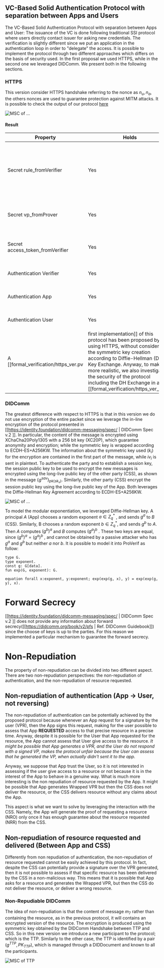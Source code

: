 
## VC-Based Solid Authentication Protocol with separation between Apps and Users

The VC-Based Solid Authentication Protocol with separation between Apps and User: The issuance of the VC is done following traditional SSI protocol where users directly contact issuer for asking new credentials. The verification is slightly different since we put an application in the authentication loop in order to "delegate" the access. 
It is possible to implement the protocol through two different approaches which differs on the basis of security used. In the first proposal we used HTTPS, while in the second one we leveraged DIDComm. We present both in the following sections.
### HTTPS
This version consider HTTPS handshake referring to the nonce as $n_u, n_a$, the others nonces are used to guarantee protection against MITM attacks. 
It is possible to check the output of our protocol [here](log/log.txt)

![MSC of ...](msc/msc_https_verification_vc.png)
#### Result

| Property  | Holds | Note |
| ------------- | ------------- | ------------- |
| Secret rule_fromVerifier | Yes  | The Verifiable Presentation Request sent from the Verifier remains secret, cannot be produced if the user is not the real user. |
| Secret vp_fromProver | Yes  | The Verifiable Presentation sent by the Prover (User) remains secret. |
| Secret access_token_fromVerifier | Yes  | The token given to the App to access resources remains secret. |
| Authentication Verifier  | Yes  | The app is able to authenticate the verifier. |
| Authentication App  | Yes  | The verifier is able to authenticate the app. |
| Authentication User  | Yes  | The app is able to authenticate the user. |
A [[formal_verification/https_ver.pv|first implementation]] of this protocol has been proposed by only using HTTPS, without considering the symmetric key creation according to Diffie-Hellman (DH) Key Exchange. Anyway, to make it more realistic, we also investigated the security of the protocol including the DH Exchange in a [[formal_verification/https_ver_dh.pv|second implementation]].
### DIDComm
The greatest difference with respect to HTTPS is that in this version we do not use encryption of the entire packet since we leverage the in-line encryption of the protocol presented in [[https://identity.foundation/didcomm-messaging/spec/ | DIDComm Spec v.2 ]]. In particular, the content of the message is encrypted using XChaCha20Poly1305 with a 256 bit key (XC20P), which guarantee anonymity and encryption; while the symmetric key is wrapped according to ECDH-ES+A256KW. The information about the symmetric key used ($k_i$) for the encryption are contained in the first part of the message, while $iv_i$ is sent in plaintext.
To authenticate the party and to establish a session key, the session public key to be used to encrypt the new messages is encrypted using the long-live public key of the other party (CSS), as shown in the message $\{g^{sav}\}_{pk(sk_v)}$. Similarly, the other party (CSS) encrypt the session public key using the long-live public key of the App. Both leverages the Diffie-Hellman Key Agreement according to ECDH-ES+A256KW.

![MSC of ...](msc/msc_didcomm.png)

To model the modular exponentiation, we leveraged Diffie-Hellman key. A principal $A$ (App) chooses a random exponent $a \in Z_q^*$ , and sends $g^a$ to $B$ (CSS). Similarly, B chooses a random exponent $b \in Z_q^*$, and sends $g^b$ to $A$. Then $A$ computes $(g^b)^a$ and $B$ computes $(g^a)^b$ . These two keys are equal, since $(g^b)^a =(g^a)^b$ , and cannot be obtained by a passive attacker who has $g^a$ and $g^b$ but neither $a$ nor $b$. It is possible to model it into ProVerif as follow:
```ProVerif
type G.
type exponent.
const g: G[data].
fun exp(G, exponent): G.

equation forall x:exponent, y:exponent; exp(exp(g, x), y) = exp(exp(g, y), x).
```

# Forward Secrecy
[[https://identity.foundation/didcomm-messaging/spec/ | DIDComm Spec v.2 ]] does not provide any information about forward secrecy([[https://didcomm.org/book/v2/pfs | Ref. DIDComm Guidebook]]) since the choose of keys is up to the parties. For this reason we implemented a particular mechanism to guarantee the forward secrecy. 
# Non-Repudiation
The property of non-repudiation can be divided into two different aspect. There are two non-repudiation perspectives: the non-repudiation of authentication, and the non-repudiation of resource requested.
## Non-repudiation of authentication (App -> User, not reversing)
The non-repudiation of authentication can be potentially achieved by the proposed protocol because whenever an App request for a signature by the user (VPR), then the App signs this request, making for the user possible to assess that App <b>REQUESTED</b> access to that precise resource in a precise time. Anyway, despite it is possible for the User that App requested for the resource, the App cannot assess that User give access to the resource. <i>It might be possible that App generates a VPR, and the User do not respond with a signed VP, makes the protocol unfair because the User can assess that he generated the VP, when actually didn't sent it to the app.</i>  

Anyway, we suppose that App trust the User, so it is not interested in assessing if the user give access to a resource or not because it is in the interest of the App to behave in a genuine way. What is much more interesting is the non repudiation of resource requested by the App. It might be possible that App generates Wrapped VPR but then the CSS does not deliver the resource, or the CSS delivers resource without any claims about the App.

This aspect is what we want to solve by leveraging the interaction with the CSS. Namely, the App will generate the proof of requesting a resource (NRO) only once it has enough guarantee about the resource requested (NRR) from the CSS.  
## Non-repudiation of resource requested and delivered (Between App and CSS)
Differently from non repudiation of authentication, the non-repudiation of resource requested cannot be easily achieved by this protocol. In fact, despite the CSS can potentially provide a signature over the VPR generated, then it is not possible to assess if that specific resource has been delivered by the CSS in a non-malicious way. This means that it is possible that App asks for a resource and generates the Wrapped VPR, but then the CSS do not deliver the resource, or deliver a wrong resource. 
### Non-Repudiable DIDComm
The idea of non-repudiation is that the content of message $m_7$ rather than containing the resource, as in the previous protocol, it will contains an encrypted version of the resource. The encryption is produced using the symmetric key obtained by the DIDComm Handshake between TTP and CSS. So in this new version we introduce a new participant to the protocol; which is the TTP. Similarly to the other case, the TTP is identified by a pair $(g^{TTP}, PK_{TTP})$, which is managed through a DIDDocument and known to all the participants.

![MSC of TTP](msc/msc_ttp.png)